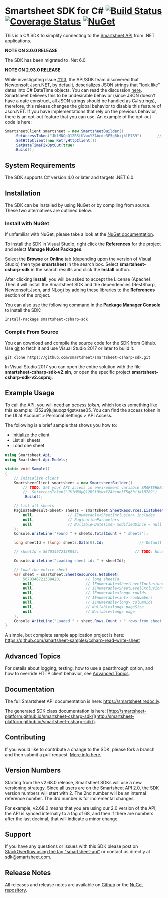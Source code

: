 # Smartsheet SDK for C# [![Build Status](https://travis-ci.org/smartsheet-platform/smartsheet-csharp-sdk.svg?branch=master)](https://travis-ci.org/smartsheet-platform/smartsheet-csharp-sdk) [![Coverage Status](https://coveralls.io/repos/github/smartsheet-platform/smartsheet-csharp-sdk/badge.svg?branch=master)](https://coveralls.io/github/smartsheet-platform/smartsheet-csharp-sdk?branch=master) [![NuGet](https://img.shields.io/nuget/v/smartsheet-csharp-sdk.svg)](https://www.nuget.org/packages/smartsheet-csharp-sdk/)

This is a C# SDK to simplify connecting to the [Smartsheet API](https://smartsheet.redoc.ly) from .NET applications.

**NOTE ON 3.0.0 RELEASE**

The SDK has been migrated to .Net 6.0.

**NOTE ON 2.93.0 RELEASE**

While investigating issue [#113](https://github.com/smartsheet-platform/smartsheet-csharp-sdk/issues/113), the API/SDK team discovered that Newtonsoft Json.NET, by default, deserializes JSON strings that "look like" dates into C# DateTime objects. 
You can read the discussion [here](https://github.com/JamesNK/Newtonsoft.Json/issues/862). Smartsheet believes this to 
be undesirable behavior (since JSON doesn't have a date construct, all JSON strings should be handled as C# strings), 
therefore, this release changes the global behavior to disable this feature of Json.NET. If you have implementations that rely on the previous behavior, there is an opt-out feature that you can use. An example of the opt-out code is here:

```csharp
SmartsheetClient smartsheet = new SmartsheetBuilder()
    .SetAccessToken("JKlMNOpQ12RStUVwxYZAbcde3F5g6hijklM789")       // TODO: Set your API access in environment variable SMARTSHEET_ACCESS_TOKEN or else here
    .SetHttpClient(new RetryHttpClient())
    .SetDateTimeFixOptOut(true)
    .Build();
```
   
## System Requirements

The SDK supports C# version 4.0 or later and targets .NET 6.0.

## Installation
The SDK can be installed by using NuGet or by compiling from source. These two alternatives are outlined below.

### Install with NuGet
If unfamiliar with NuGet, please take a look at the [NuGet documentation](http://docs.nuget.org/). 

To install the SDK in Visual Studio, right click the **References** for the project and select **Manage NuGet Packages**.

Select the **Browse** or **Online** tab (depending upon the version of Visual Studio) then type **smartsheet** in the search box. Select **smartsheet-csharp-sdk** in the search results and click the **Install** button.

After clicking **Install**, you will be asked to accept the License (Apache). Then it will install the Smartsheet SDK and the dependencies (RestSharp, Newtonsoft.Json, and NLog) by adding these libraries to the **References** section of the project.

You can also use the following command in the **[Package Manager Console](http://docs.nuget.org/docs/start-here/using-the-package-manager-console)** to install the SDK:

```dos
Install-Package smartsheet-csharp-sdk
```

### Compile From Source
You can download and compile the source code for the SDK from Github. Use [git](http://git-scm.com/) to fetch it and 
use Visual Studio 2017 or later to build it.

```dos
git clone https://github.com/smartsheet/smartsheet-csharp-sdk.git
```

In Visual Studio 2017 you can open the entire solution with the file **smartsheet-csharp-sdk-v2.sln**, or open the specific 
project **smartsheet-csharp-sdk-v2.csproj**.

## Example Usage
To call the API, you will need an *access token*, which looks something like this example: ll352u9jujauoqz4gstvsae05. You can find the access token in the UI at Account > Personal Settings > API Access.

The following is a brief sample that shows you how to:

* Initialize the client
* List all sheets
* Load one sheet

```csharp
using Smartsheet.Api;
using Smartsheet.Api.Models;

static void Sample()
{
    // Initialize client
    SmartsheetClient smartsheet = new SmartsheetBuilder()
        // TODO: Set your API access in environment variable SMARTSHEET_ACCESS_TOKEN or else here
        // .SetAccessToken("JKlMNOpQ12RStUVwxYZAbcde3F5g6hijklM789")
        .Build();

    // List all sheets
    PaginatedResult<Sheet> sheets = smartsheet.SheetResources.ListSheets(
        null,               // IEnumerable<SheetInclusion> includes
        null,               // PaginationParameters
        null                // Nullable<DateTime> modifiedSince = null
    );
    Console.WriteLine("Found " + sheets.TotalCount + " sheets");

    long sheetId = (long) sheets.Data[0].Id;                // Default to first sheet

    // sheetId = 567034672138842;                         // TODO: Uncomment if you wish to read a specific sheet

    Console.WriteLine("Loading sheet id: " + sheetId);

    // Load the entire sheet
    var sheet = smartsheet.SheetResources.GetSheet(
        5670346721388420,           // long sheetId
        null,                       // IEnumerable<SheetLevelInclusion> includes
        null,                       // IEnumerable<SheetLevelExclusion> excludes
        null,                       // IEnumerable<long> rowIds
        null,                       // IEnumerable<int> rowNumbers
        null,                       // IEnumerable<long> columnIds
        null,                       // Nullable<long> pageSize
        null                        // Nullable<long> page
    );
    Console.WriteLine("Loaded " + sheet.Rows.Count + " rows from sheet: " + sheet.Name);
}
```
A simple, but complete sample application project is here: https://github.com/smartsheet-samples/csharp-read-write-sheet

## Advanced Topics
For details about logging, testing, how to use a passthrough option, and how to override HTTP client behavior, see [Advanced Topics](ADVANCED.md).

## Documentation
The full Smartsheet API documentation is here: https://smartsheet.redoc.ly.

The generated SDK class documentation is here: [http://smartsheet-platform.github.io/smartsheet-csharp-sdk/](http://smartsheet-platform.github.io/smartsheet-csharp-sdk/).

## Contributing
If you would like to contribute a change to the SDK, please fork a branch and then submit a pull request. [More info here.](https://help.github.com/articles/using-pull-requests)

## Version Numbers
Starting from the v2.68.0 release, Smartsheet SDKs will use a new versioning strategy. Since all users are on the 
Smartsheet API 2.0, the SDK version numbers will start with 2. The 2nd number will be an internal reference number.
The 3rd number is for incremental changes.

For example, v2.68.0 means that you are using our 2.0 version of the API, the API is synced internally to a tag of 68,
and then if there are numbers after the last decimal, that will indicate a minor change.

## Support
If you have any questions or issues with this SDK please post on [StackOverflow using the tag "smartsheet-api"](http://stackoverflow.com/questions/tagged/smartsheet-api) or contact us directly at sdk@smartsheet.com.

## Release Notes

All releases and release notes are available on [Github](https://github.com/smartsheet/smartsheet-csharp-sdk/releases) or the [NuGet repository](https://www.nuget.org/packages/smartsheet-csharp-sdk/).

